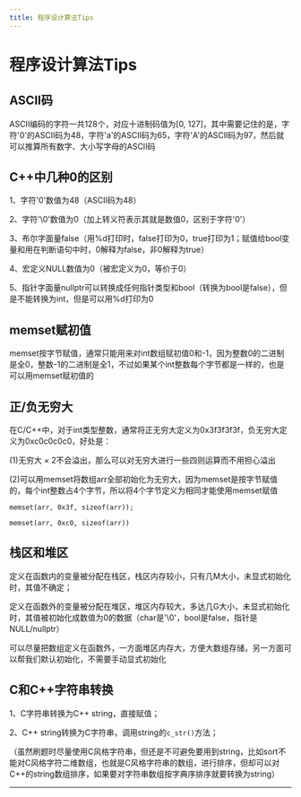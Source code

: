 ```yaml
---
title: 程序设计算法Tips
---
```


# 程序设计算法Tips

<script type="text/javascript" src="/include/head.js"></script>

## ASCII码

ASCII编码的字符一共128个，对应十进制码值为[0, 127]，其中需要记住的是，字符'0'的ASCII码为48，字符'a'的ASCII码为65，字符'A'的ASCII码为97，然后就可以推算所有数字、大小写字母的ASCII码

## C++中几种0的区别

1、字符'0'数值为48（ASCII码为48）

2、字符'\0'数值为0（加上转义符表示其就是数值0，区别于字符'0'）

3、布尔字面量false（用%d打印时，false打印为0，true打印为1；赋值给bool变量和用在判断语句中时，0解释为false，非0解释为true）

4、宏定义NULL数值为0（被宏定义为0，等价于0）

5、指针字面量nullptr可以转换成任何指针类型和bool（转换为bool是false），但是不能转换为int，但是可以用%d打印为0

## memset赋初值

memset按字节赋值，通常只能用来对int数组赋初值0和-1，因为整数0的二进制是全0，整数-1的二进制是全1，不过如果某个int整数每个字节都是一样的，也是可以用memset赋初值的

## 正/负无穷大

在C/C++中，对于int类型整数，通常将正无穷大定义为0x3f3f3f3f，负无穷大定义为0xc0c0c0c0，好处是：

(1)无穷大 $\times$ 2不会溢出，那么可以对无穷大进行一些四则运算而不用担心溢出

(2)可以用memset将数组arr全部初始化为无穷大，因为memset是按字节赋值的，每个int整数占4个字节，所以将4个字节定义为相同才能使用memset赋值

```
memset(arr, 0x3f, sizeof(arr));

memset(arr, 0xc0, sizeof(arr))
```

## 栈区和堆区

定义在函数内的变量被分配在栈区，栈区内存较小，只有几M大小，未显式初始化时，其值不确定；

定义在函数外的变量被分配在堆区，堆区内存较大，多达几G大小，未显式初始化时，其值被初始化成数值为0的数据（char是'\0'，bool是false，指针是NULL/nullptr）

可以尽量把数组定义在函数外，一方面堆区内存大，方便大数组存储，另一方面可以帮我们默认初始化，不需要手动显式初始化

## C和C++字符串转换

1、C字符串转换为C++ string，直接赋值；

2、C++ string转换为C字符串，调用string的`c_str()`方法；

（虽然刷题时尽量使用C风格字符串，但还是不可避免要用到string，比如sort不能对C风格字符二维数组，也就是C风格字符串的数组，进行排序，但却可以对C++的string数组排序，如果要对字符串数组按字典序排序就要转换为string）

---

<script type="text/javascript" src="/include/tail.js"></script>
